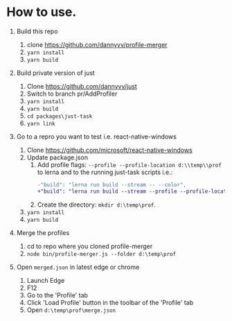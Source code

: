 # How to use.

1. Build this repo
    1. clone https://github.com/dannyvv/profile-merger
    1. `yarn install`
    1. `yarn build`

1. Build private version of just
    1. Clone https://github.com/dannyvv/just
    1. Switch to branch pr/AddProfiler
    1. `yarn install`
    1. `yarn build`
    1. `cd packages\just-task`
    1. `yarn link`

1. Go to a repro you want to test i.e. react-native-windows
    1. Clone https://github.com/microsoft/react-native-windows
    1. Update package.json
        1. Add profile flags: `--profile --profile-location d:\\temp\\prof` to lerna and to the running just-task scripts i.e.:
           ```diff
           -"build": "lerna run build --stream -- --color",
           +"build": "lerna run build --stream --profile --profile-location d:\\temp\\prof -- --color --profile --profile-location d:\\temp\\prof",
           ```
        1. Create the directory: `mkdir d:\temp\prof`.
    1. `yarn install`
    1. `yarn build`

1. Merge the profiles
    1. cd  to repo where you cloned profile-merger
    1. `node bin/profile-merger.js --folder d:\temp\prof`

1. Open `merged.json` in latest edge or chrome
    1. Launch Edge
    1. F12
    1. Go to the 'Profile' tab
    1. Click 'Load Profile' button in the toolbar of the 'Profile' tab
    1. Open `d:\temp\prof\merge.json`
